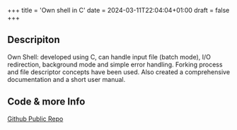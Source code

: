 +++
title = 'Own shell in C'
date = 2024-03-11T22:04:04+01:00
draft = false
+++


## Descripiton 

Own Shell: developed using C, can handle input file (batch mode), I/O redirection, background
mode and simple error handling. Forking process and file descriptor concepts have been used. Also
created a comprehensive documentation and a short user manual.

## Code & more Info

[Github Public Repo](https://github.com/ris8z/myshell/tree/master)
